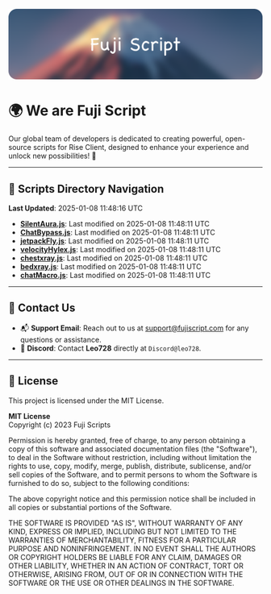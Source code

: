 ![Banner](.github/b.webp)

# 🌍 **We are Fuji Script**

Our global team of developers is dedicated to creating powerful, open-source scripts for Rise Client, designed to enhance your experience and unlock new possibilities! 🌟

---
<!-- SCRIPTS_NAVIGATION_START -->
## 📂 **Scripts Directory Navigation**

**Last Updated**: 2025-01-08 11:48:16 UTC

- **[SilentAura.js](scripts/SilentAura.js)**: Last modified on 2025-01-08 11:48:11 UTC
- **[ChatBypass.js](scripts/ChatBypass.js)**: Last modified on 2025-01-08 11:48:11 UTC
- **[jetpackFly.js](scripts/jetpackFly.js)**: Last modified on 2025-01-08 11:48:11 UTC
- **[velocityHylex.js](scripts/velocityHylex.js)**: Last modified on 2025-01-08 11:48:11 UTC
- **[chestxray.js](scripts/chestxray.js)**: Last modified on 2025-01-08 11:48:11 UTC
- **[bedxray.js](scripts/bedxray.js)**: Last modified on 2025-01-08 11:48:11 UTC
- **[chatMacro.js](scripts/chatMacro.js)**: Last modified on 2025-01-08 11:48:11 UTC

<!-- SCRIPTS_NAVIGATION_END -->

---

## 💬 **Contact Us**  
- 📬 **Support Email**: Reach out to us at [support@fujiscript.com](mailto:support@fujiscript.com) for any questions or assistance.  
- 💬 **Discord**: Contact **Leo728** directly at `Discord@leo728`.

---

## 📜 **License**

This project is licensed under the MIT License.  

**MIT License**  
Copyright (c) 2023 Fuji Scripts  

Permission is hereby granted, free of charge, to any person obtaining a copy of this software and associated documentation files (the "Software"), to deal in the Software without restriction, including without limitation the rights to use, copy, modify, merge, publish, distribute, sublicense, and/or sell copies of the Software, and to permit persons to whom the Software is furnished to do so, subject to the following conditions:  

The above copyright notice and this permission notice shall be included in all copies or substantial portions of the Software.  

THE SOFTWARE IS PROVIDED "AS IS", WITHOUT WARRANTY OF ANY KIND, EXPRESS OR IMPLIED, INCLUDING BUT NOT LIMITED TO THE WARRANTIES OF MERCHANTABILITY, FITNESS FOR A PARTICULAR PURPOSE AND NONINFRINGEMENT. IN NO EVENT SHALL THE AUTHORS OR COPYRIGHT HOLDERS BE LIABLE FOR ANY CLAIM, DAMAGES OR OTHER LIABILITY, WHETHER IN AN ACTION OF CONTRACT, TORT OR OTHERWISE, ARISING FROM, OUT OF OR IN CONNECTION WITH THE SOFTWARE OR THE USE OR OTHER DEALINGS IN THE SOFTWARE.  
